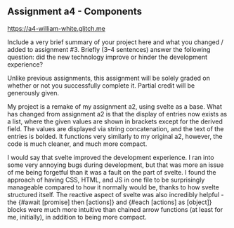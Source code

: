 ## Assignment a4 - Components

https://a4-william-white.glitch.me

Include a very brief summary of your project here and what you changed / added to assignment #3. Briefly (3–4 sentences) answer the following question: did the new technology improve or hinder the development experience?

Unlike previous assignments, this assignment will be solely graded on whether or not you successfully complete it. Partial credit will be generously given.

My project is a remake of my assignment a2, using svelte as a base.  What has changed from assignment a2 is that the display of entries now exists as a list, where the given values are shown in brackets except for the derived field.  The values are displayed via string concatenation, and the text of the entries is bolded.  It functions very similarly to my original a2, however, the code is much cleaner, and much more compact.

I would say that svelte improved the development experience.  I ran into some very annoying bugs during development, but that was more an issue of me being forgetful than it was a fault on the part of svelte.  I found the approach of having CSS, HTML, and JS in one file to be surprisingly manageable compared to how it normally would be, thanks to how svelte structured itself.  The reactive aspect of svelte was also incredibly helpful - the {#await [promise] then [actions]} and {#each [actions] as [object]} blocks were much more intuitive than chained arrow functions (at least for me, initially), in addition to being more compact.
